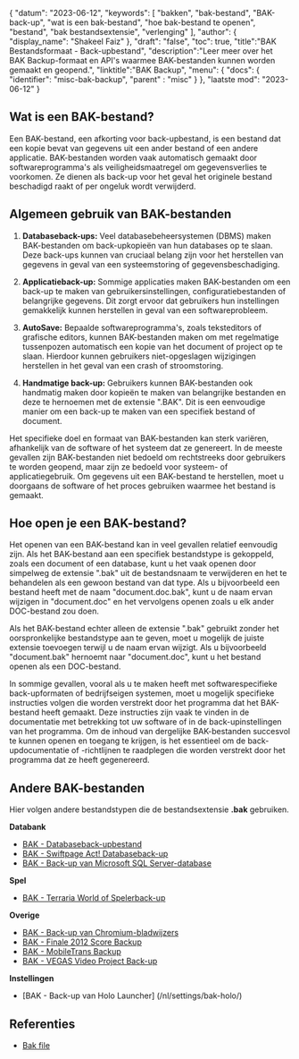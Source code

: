 {
"datum": "2023-06-12",
  "keywords": [
"bakken",
"bak-bestand",
"BAK-back-up",
"wat is een bak-bestand",
"hoe bak-bestand te openen",
"bestand",
"bak bestandsextensie",
"verlenging"
],
  "author": {
"display_name": "Shakeel Faiz"
},
"draft": "false",
"toc": true,
"title":"BAK Bestandsformaat - Back-upbestand",
  "description":"Leer meer over het BAK Backup-formaat en API's waarmee BAK-bestanden kunnen worden gemaakt en geopend.",
"linktitle":"BAK Backup",
  "menu": {
    "docs": {
      "identifier": "misc-bak-backup",
"parent" : "misc"
}
},
"laatste mod": "2023-06-12"
}

## Wat is een BAK-bestand?

Een BAK-bestand, een afkorting voor back-upbestand, is een bestand dat een kopie bevat van gegevens uit een ander bestand of een andere applicatie. BAK-bestanden worden vaak automatisch gemaakt door softwareprogramma's als veiligheidsmaatregel om gegevensverlies te voorkomen. Ze dienen als back-up voor het geval het originele bestand beschadigd raakt of per ongeluk wordt verwijderd.

## Algemeen gebruik van BAK-bestanden

1. **Databaseback-ups:** Veel databasebeheersystemen (DBMS) maken BAK-bestanden om back-upkopieën van hun databases op te slaan. Deze back-ups kunnen van cruciaal belang zijn voor het herstellen van gegevens in geval van een systeemstoring of gegevensbeschadiging.

2. **Applicatieback-up:** Sommige applicaties maken BAK-bestanden om een back-up te maken van gebruikersinstellingen, configuratiebestanden of belangrijke gegevens. Dit zorgt ervoor dat gebruikers hun instellingen gemakkelijk kunnen herstellen in geval van een softwareprobleem.

3. **AutoSave:** Bepaalde softwareprogramma's, zoals teksteditors of grafische editors, kunnen BAK-bestanden maken om met regelmatige tussenpozen automatisch een kopie van het document of project op te slaan. Hierdoor kunnen gebruikers niet-opgeslagen wijzigingen herstellen in het geval van een crash of stroomstoring.

4. **Handmatige back-up:** Gebruikers kunnen BAK-bestanden ook handmatig maken door kopieën te maken van belangrijke bestanden en deze te hernoemen met de extensie ".BAK". Dit is een eenvoudige manier om een back-up te maken van een specifiek bestand of document.

Het specifieke doel en formaat van BAK-bestanden kan sterk variëren, afhankelijk van de software of het systeem dat ze genereert. In de meeste gevallen zijn BAK-bestanden niet bedoeld om rechtstreeks door gebruikers te worden geopend, maar zijn ze bedoeld voor systeem- of applicatiegebruik. Om gegevens uit een BAK-bestand te herstellen, moet u doorgaans de software of het proces gebruiken waarmee het bestand is gemaakt.

## Hoe open je een BAK-bestand?

Het openen van een BAK-bestand kan in veel gevallen relatief eenvoudig zijn. Als het BAK-bestand aan een specifiek bestandstype is gekoppeld, zoals een document of een database, kunt u het vaak openen door simpelweg de extensie ".bak" uit de bestandsnaam te verwijderen en het te behandelen als een gewoon bestand van dat type. Als u bijvoorbeeld een bestand heeft met de naam "document.doc.bak", kunt u de naam ervan wijzigen in "document.doc" en het vervolgens openen zoals u elk ander DOC-bestand zou doen.

Als het BAK-bestand echter alleen de extensie ".bak" gebruikt zonder het oorspronkelijke bestandstype aan te geven, moet u mogelijk de juiste extensie toevoegen terwijl u de naam ervan wijzigt. Als u bijvoorbeeld "document.bak" hernoemt naar "document.doc", kunt u het bestand openen als een DOC-bestand.

In sommige gevallen, vooral als u te maken heeft met softwarespecifieke back-upformaten of bedrijfseigen systemen, moet u mogelijk specifieke instructies volgen die worden verstrekt door het programma dat het BAK-bestand heeft gemaakt. Deze instructies zijn vaak te vinden in de documentatie met betrekking tot uw software of in de back-upinstellingen van het programma. Om de inhoud van dergelijke BAK-bestanden succesvol te kunnen openen en toegang te krijgen, is het essentieel om de back-updocumentatie of -richtlijnen te raadplegen die worden verstrekt door het programma dat ze heeft gegenereerd.

## Andere BAK-bestanden

Hier volgen andere bestandstypen die de bestandsextensie **.bak** gebruiken.

**Databank**
- [BAK - Databaseback-upbestand](/nl/database/bak/)
- [BAK - Swiftpage Act! Databaseback-up](/nl/database/bak-act/)
- [BAK - Back-up van Microsoft SQL Server-database](/nl/database/bak-sqlserver/)

**Spel**
- [BAK - Terraria World of Spelerback-up](/nl/game/bak-terraria/)

**Overige**
- [BAK - Back-up van Chromium-bladwijzers](/nl/misc/bak-chromium/)
- [BAK - Finale 2012 Score Backup](/nl/misc/bak-finale/)
- [BAK - MobileTrans Backup](/nl/misc/bak-mobiletrans/)
- [BAK - VEGAS Video Project Back-up](/nl/misc/bak-vegas/)

**Instellingen**
- [BAK - Back-up van Holo Launcher] (/nl/settings/bak-holo/)

## Referenties
* [Bak file](https://en.wikipedia.org/wiki/Bak_file)
